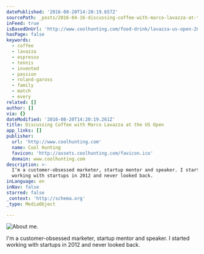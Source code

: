 ```yaml
---
datePublished: '2016-08-20T14:20:19.657Z'
sourcePath: _posts/2016-04-16-discussing-coffee-with-marco-lavazza-at-the-us-open.md
inFeed: true
isBasedOnUrl: 'http://www.coolhunting.com/food-drink/lavazza-us-open-2015'
hasPage: false
keywords:
  - coffee
  - lavazza
  - espresso
  - tennis
  - invented
  - passion
  - roland-gaross
  - family
  - match
  - every
related: []
author: []
via: {}
dateModified: '2016-08-20T14:20:19.261Z'
title: Discussing Coffee with Marco Lavazza at the US Open
app_links: []
publisher:
  url: 'http://www.coolhunting.com'
  name: Cool Hunting
  favicon: 'http://assets.coolhunting.com/favicon.ico'
  domain: www.coolhunting.com
description: >-
  I’m a customer-obsessed marketer, startup mentor and speaker. I started
  working with startups in 2012 and never looked back. 
inLanguage: en
inNav: false
starred: false
_context: 'http://schema.org'
_type: MediaObject

---
```

![About me.](https://the-grid-user-content.s3-us-west-2.amazonaws.com/5b386f19-4891-4943-845d-47b57ed3494a.jpg)

I'm a customer-obsessed marketer, startup mentor and speaker. I started working with startups in 2012 and never looked back.